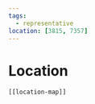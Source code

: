 ```yaml
---
tags:
  - representative
location: [3815, 7357]
---
```

# Location
```meta-bind-embed
[[location-map]]
```
